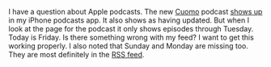 I have a question about Apple podcasts. The new <a href="http://this.how/cuomo/">Cuomo</a> podcast <a href="http://scripting.com/images/2020/04/10/iphoneCuomoPodcastPage.png">shows up</a> in my iPhone podcasts app. It also shows as having updated. But when I look at the page for the podcast it only shows episodes through Tuesday. Today is Friday. Is there something wrong with my feed? I want to get this working properly. I also noted that Sunday and Monday are missing too. They are most definitely in the <a href="http://xmlviewer.scripting.com/?url=http://scripting.com/cuomo/rss.xml">RSS feed</a>. 
